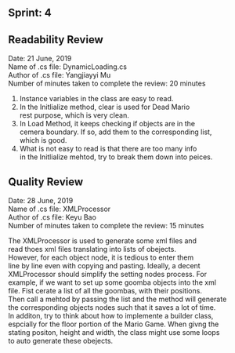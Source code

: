 ## Sprint: 4
## Readability Review 
Date: 21 June, 2019  
Name of .cs file: DynamicLoading.cs  
Author of .cs file: Yangjiayyi Mu  
Number of minutes taken to complete the review: 20 minutes  
1. Instance variables in the class are easy to read.   
2. In the Initlialize method, clear is used for Dead Mario  
rest purpose, which is very clean.  
3. In Load Method, it keeps checking if objects are in the  
cemera boundary. If so, add them to the corresponding list,  
which is good. 
4. What is not easy to read is that there are too many info  
in the Initlialize mehtod, try to break them down into peices.  

## Quality Review
Date: 28 June, 2019  
Name of .cs file: XMLProcessor  
Author of .cs file: Keyu Bao  
Number of minutes taken to complete the review: 15 minutes  

The XMLProcessor is used to generate some xml files and   
read thoes xml files translating into lists of obejects.  
However, for each object node, it is tedious to enter them  
line by line even with copying and pasting. Ideally, a decent  
XMLProcessor should simplify the setting nodes process. For  
example, if we want to set up some goomba objects into the xml  
file. Fist cerate a list of all the goombas, with their positions.  
Then call a mehtod by passing the list and the method will generate  
the corresponding objects nodes such that it saves a lot of time.  
In additon, try to think about how to implemente a builder class,  
espcially for the floor portion of the Mario Game. When givng the  
stating positon, height and width, the class might use some loops  
to auto generate these obejects.